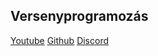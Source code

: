 Versenyprogramozás
------------------

[Youtube](https://www.youtube.com/channel/UCuL_AjPTt_RkATRRzVNZfAQ)
[Github](https://github.com/versenyprogramozas)
[Discord](https://discord.gg/B2ecH76)
